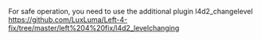 For safe operation, you need to use the additional plugin l4d2_changelevel
https://github.com/LuxLuma/Left-4-fix/tree/master/left%204%20fix/l4d2_levelchanging
